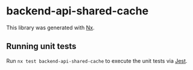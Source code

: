 # backend-api-shared-cache

This library was generated with [Nx](https://nx.dev).

## Running unit tests

Run `nx test backend-api-shared-cache` to execute the unit tests via [Jest](https://jestjs.io).
